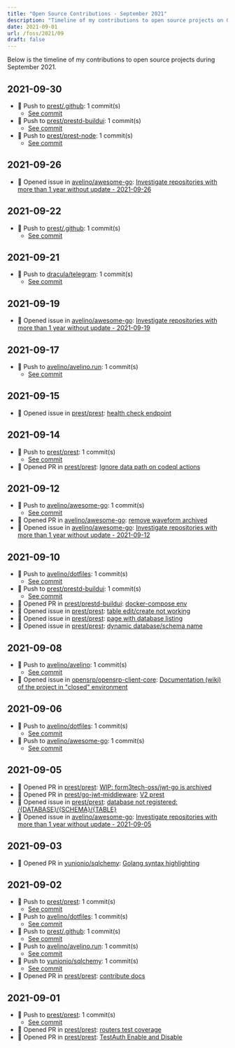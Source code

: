 ```yaml
---
title: "Open Source Contributions - September 2021"
description: "Timeline of my contributions to open source projects on GitHub during September 2021."
date: 2021-09-01
url: /foss/2021/09
draft: false
---
```


Below is the timeline of my contributions to open source projects during September 2021.

## 2021-09-30

- 🔨 Push to [prest/.github](https://github.com/prest/.github): 1 commit(s)
  - [See commit](https://github.com/prest/.github/commits/main/?author=avelino&since=2021-09-30&until=2021-09-30)
- 🔨 Push to [prest/prestd-buildui](https://github.com/prest/prestd-buildui): 1 commit(s)
  - [See commit](https://github.com/prest/prestd-buildui/commits/main/?author=avelino&since=2021-09-30&until=2021-09-30)
- 🔨 Push to [prest/prest-node](https://github.com/prest/prest-node): 1 commit(s)
  - [See commit](https://github.com/prest/prest-node/commits/main/?author=avelino&since=2021-09-30&until=2021-09-30)

## 2021-09-26

- 🐛 Opened issue in [avelino/awesome-go](https://github.com/avelino/awesome-go): [Investigate repositories with more than 1 year without update - 2021-09-26](https://github.com/avelino/awesome-go/issues/3759)

## 2021-09-22

- 🔨 Push to [prest/.github](https://github.com/prest/.github): 1 commit(s)
  - [See commit](https://github.com/prest/.github/commits/main/?author=avelino&since=2021-09-22&until=2021-09-22)

## 2021-09-21

- 🔨 Push to [dracula/telegram](https://github.com/dracula/telegram): 1 commit(s)
  - [See commit](https://github.com/dracula/telegram/commits/main/?author=avelino&since=2021-09-21&until=2021-09-21)

## 2021-09-19

- 🐛 Opened issue in [avelino/awesome-go](https://github.com/avelino/awesome-go): [Investigate repositories with more than 1 year without update - 2021-09-19](https://github.com/avelino/awesome-go/issues/3752)

## 2021-09-17

- 🔨 Push to [avelino/avelino.run](https://github.com/avelino/avelino.run): 1 commit(s)
  - [See commit](https://github.com/avelino/avelino.run/commits/main/?author=avelino&since=2021-09-17&until=2021-09-17)

## 2021-09-15

- 🐛 Opened issue in [prest/prest](https://github.com/prest/prest): [health check endpoint](https://github.com/prest/prest/issues/606)

## 2021-09-14

- 🔨 Push to [prest/prest](https://github.com/prest/prest): 1 commit(s)
  - [See commit](https://github.com/prest/prest/commits/main/?author=avelino&since=2021-09-14&until=2021-09-14)
- 🔀 Opened PR in [prest/prest](https://github.com/prest/prest): [Ignore data path on codeql actions](https://github.com/prest/prest/pull/604)

## 2021-09-12

- 🔨 Push to [avelino/awesome-go](https://github.com/avelino/awesome-go): 1 commit(s)
  - [See commit](https://github.com/avelino/awesome-go/commits/main/?author=avelino&since=2021-09-12&until=2021-09-12)
- 🔀 Opened PR in [avelino/awesome-go](https://github.com/avelino/awesome-go): [remove waveform archived](https://github.com/avelino/awesome-go/pull/3745)
- 🐛 Opened issue in [avelino/awesome-go](https://github.com/avelino/awesome-go): [Investigate repositories with more than 1 year without update - 2021-09-12](https://github.com/avelino/awesome-go/issues/3743)

## 2021-09-10

- 🔨 Push to [avelino/dotfiles](https://github.com/avelino/dotfiles): 1 commit(s)
  - [See commit](https://github.com/avelino/dotfiles/commits/main/?author=avelino&since=2021-09-10&until=2021-09-10)
- 🔨 Push to [prest/prestd-buildui](https://github.com/prest/prestd-buildui): 1 commit(s)
  - [See commit](https://github.com/prest/prestd-buildui/commits/main/?author=avelino&since=2021-09-10&until=2021-09-10)
- 🔀 Opened PR in [prest/prestd-buildui](https://github.com/prest/prestd-buildui): [docker-compose env](https://github.com/prest/prestd-buildui/pull/8)
- 🐛 Opened issue in [prest/prest](https://github.com/prest/prest): [table edit/create not working](https://github.com/prest/prest/issues/610)
- 🐛 Opened issue in [prest/prest](https://github.com/prest/prest): [page with database listing](https://github.com/prest/prest/issues/609)
- 🐛 Opened issue in [prest/prest](https://github.com/prest/prest): [dynamic database/schema name](https://github.com/prest/prest/issues/608)

## 2021-09-08

- 🔨 Push to [avelino/avelino](https://github.com/avelino/avelino): 1 commit(s)
  - [See commit](https://github.com/avelino/avelino/commits/main/?author=avelino&since=2021-09-08&until=2021-09-08)
- 🐛 Opened issue in [opensrp/opensrp-client-core](https://github.com/opensrp/opensrp-client-core): [Documentation (wiki) of the project in "closed" environment](https://github.com/opensrp/opensrp-client-core/issues/833)

## 2021-09-06

- 🔨 Push to [avelino/dotfiles](https://github.com/avelino/dotfiles): 1 commit(s)
  - [See commit](https://github.com/avelino/dotfiles/commits/main/?author=avelino&since=2021-09-06&until=2021-09-06)
- 🔨 Push to [avelino/awesome-go](https://github.com/avelino/awesome-go): 1 commit(s)
  - [See commit](https://github.com/avelino/awesome-go/commits/main/?author=avelino&since=2021-09-06&until=2021-09-06)

## 2021-09-05

- 🔀 Opened PR in [prest/prest](https://github.com/prest/prest): [WIP: form3tech-oss/jwt-go is archived](https://github.com/prest/prest/pull/600)
- 🔀 Opened PR in [prest/go-jwt-middleware](https://github.com/prest/go-jwt-middleware): [V2 prest](https://github.com/prest/go-jwt-middleware/pull/1)
- 🐛 Opened issue in [prest/prest](https://github.com/prest/prest): [database not registered: /{DATABASE}/{SCHEMA}/{TABLE}](https://github.com/prest/prest/issues/601)
- 🐛 Opened issue in [avelino/awesome-go](https://github.com/avelino/awesome-go): [Investigate repositories with more than 1 year without update - 2021-09-05](https://github.com/avelino/awesome-go/issues/3731)

## 2021-09-03

- 🔀 Opened PR in [yunionio/sqlchemy](https://github.com/yunionio/sqlchemy): [Golang syntax highlighting](https://github.com/yunionio/sqlchemy/pull/89)

## 2021-09-02

- 🔨 Push to [prest/prest](https://github.com/prest/prest): 1 commit(s)
  - [See commit](https://github.com/prest/prest/commits/main/?author=avelino&since=2021-09-02&until=2021-09-02)
- 🔨 Push to [avelino/dotfiles](https://github.com/avelino/dotfiles): 1 commit(s)
  - [See commit](https://github.com/avelino/dotfiles/commits/main/?author=avelino&since=2021-09-02&until=2021-09-02)
- 🔨 Push to [prest/.github](https://github.com/prest/.github): 1 commit(s)
  - [See commit](https://github.com/prest/.github/commits/main/?author=avelino&since=2021-09-02&until=2021-09-02)
- 🔨 Push to [avelino/avelino.run](https://github.com/avelino/avelino.run): 1 commit(s)
  - [See commit](https://github.com/avelino/avelino.run/commits/main/?author=avelino&since=2021-09-02&until=2021-09-02)
- 🔨 Push to [yunionio/sqlchemy](https://github.com/yunionio/sqlchemy): 1 commit(s)
  - [See commit](https://github.com/yunionio/sqlchemy/commits/main/?author=avelino&since=2021-09-02&until=2021-09-02)
- 🔀 Opened PR in [prest/prest](https://github.com/prest/prest): [contribute docs](https://github.com/prest/prest/pull/598)

## 2021-09-01

- 🔨 Push to [prest/prest](https://github.com/prest/prest): 1 commit(s)
  - [See commit](https://github.com/prest/prest/commits/main/?author=avelino&since=2021-09-01&until=2021-09-01)
- 🔀 Opened PR in [prest/prest](https://github.com/prest/prest): [routers test coverage](https://github.com/prest/prest/pull/597)
- 🔀 Opened PR in [prest/prest](https://github.com/prest/prest): [TestAuth Enable and Disable](https://github.com/prest/prest/pull/596)

